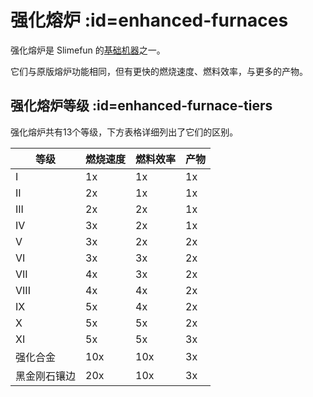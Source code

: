 # 强化熔炉 :id=enhanced-furnaces

强化熔炉是 Slimefun 的[基础机器](/Basic-Machines)之一。

它们与原版熔炉功能相同，但有更快的燃烧速度、燃料效率，与更多的产物。

## 强化熔炉等级 :id=enhanced-furnace-tiers

强化熔炉共有13个等级，下方表格详细列出了它们的区别。

| 等级 | 燃烧速度 | 燃料效率 | 产物 |
| ---- | ---------------- | --------------- | ---- |
| I | 1x | 1x | 1x |
| II | 2x | 1x | 1x |
| III | 2x | 2x | 1x |
| IV | 3x | 2x | 1x |
| V | 3x | 2x | 2x |
| VI | 3x | 3x | 2x |
| VII | 4x | 3x | 2x |
| VIII | 4x | 4x | 2x |
| IX | 5x | 4x | 2x |
| X | 5x | 5x | 2x |
| XI | 5x | 5x | 3x |
| 强化合金 | 10x | 10x | 3x |
| 黑金刚石镶边 | 20x | 10x | 3x |
